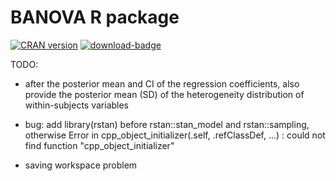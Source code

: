 # BANOVA R package
[![CRAN
version](http://www.r-pkg.org/badges/version/BANOVA)](http://www.r-pkg.org/pkg/BANOVA)
[![download-badge](http://cranlogs.r-pkg.org/badges/BANOVA)](https://cran.r-project.org/package=BANOVA)

TODO:
* after the posterior mean and CI of the regression coefficients, also provide the posterior mean (SD) of the heterogeneity distribution of within-subjects variables

* bug: add library(rstan) before rstan::stan_model and rstan::sampling, otherwise Error in cpp_object_initializer(.self, .refClassDef, ...) : could not find function "cpp_object_initializer"

* saving workspace problem 
